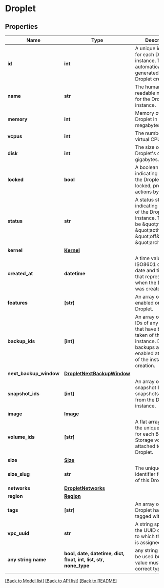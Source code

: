 # Droplet


## Properties
Name | Type | Description | Notes
------------ | ------------- | ------------- | -------------
**id** | **int** | A unique identifier for each Droplet instance. This is automatically generated upon Droplet creation. | 
**name** | **str** | The human-readable name set for the Droplet instance. | 
**memory** | **int** | Memory of the Droplet in megabytes. | 
**vcpus** | **int** | The number of virtual CPUs. | 
**disk** | **int** | The size of the Droplet&#39;s disk in gigabytes. | 
**locked** | **bool** | A boolean value indicating whether the Droplet has been locked, preventing actions by users. | 
**status** | **str** | A status string indicating the state of the Droplet instance. This may be \&quot;new\&quot;, \&quot;active\&quot;, \&quot;off\&quot;, or \&quot;archive\&quot;. | 
**kernel** | [**Kernel**](Kernel.md) |  | 
**created_at** | **datetime** | A time value given in ISO8601 combined date and time format that represents when the Droplet was created. | 
**features** | **[str]** | An array of features enabled on this Droplet. | 
**backup_ids** | **[int]** | An array of backup IDs of any backups that have been taken of the Droplet instance.  Droplet backups are enabled at the time of the instance creation. | 
**next_backup_window** | [**DropletNextBackupWindow**](DropletNextBackupWindow.md) |  | 
**snapshot_ids** | **[int]** | An array of snapshot IDs of any snapshots created from the Droplet instance. | 
**image** | [**Image**](Image.md) |  | 
**volume_ids** | **[str]** | A flat array including the unique identifier for each Block Storage volume attached to the Droplet. | 
**size** | [**Size**](Size.md) |  | 
**size_slug** | **str** | The unique slug identifier for the size of this Droplet. | 
**networks** | [**DropletNetworks**](DropletNetworks.md) |  | 
**region** | [**Region**](Region.md) |  | 
**tags** | **[str]** | An array of Tags the Droplet has been tagged with. | 
**vpc_uuid** | **str** | A string specifying the UUID of the VPC to which the Droplet is assigned. | [optional] 
**any string name** | **bool, date, datetime, dict, float, int, list, str, none_type** | any string name can be used but the value must be the correct type | [optional]

[[Back to Model list]](../README.md#documentation-for-models) [[Back to API list]](../README.md#documentation-for-api-endpoints) [[Back to README]](../README.md)


